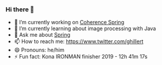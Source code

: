 ### Hi there 👋

- 🔭 I’m currently working on [Coherence Spring](https://github.com/coherence-community/coherence-spring)
- 🌱 I’m currently learning about image processing with Java
- 💬 Ask me about [Spring](https://spring.io/)
- 📫 How to reach me: https://www.twitter.com/ghillert
- 😄 Pronouns: he/him
- ⚡ Fun fact: Kona IRONMAN finisher 2019 - 12h 41m 17s

